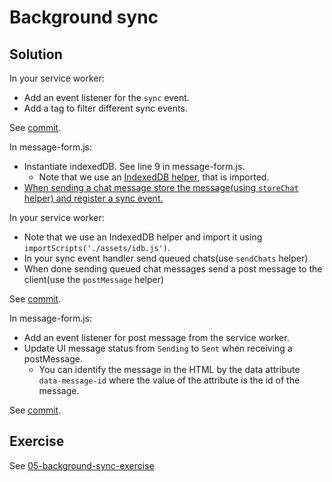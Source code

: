 # Background sync

## Solution

In your service worker:

- Add an event listener for the `sync` event.
- Add a tag to filter different sync events.

See [commit](https://github.com/voorhoede/pwa-masterclass-6-7-2018/commit/9583a0e19f12b32c90ff1c602f362a2118db981c).

In message-form.js:

- Instantiate indexedDB. See line 9 in message-form.js.
  - Note that we use an [IndexedDB helper](https://github.com/jakearchibald/idb), that is imported.
- [When sending a chat message store the message(using `storeChat` helper) and register a sync event.](https://github.com/voorhoede/pwa-masterclass-6-7-2018/commit/242dcf68c7dda1f667cacd1ec4024dc3a4f781af)

In your service worker:

- Note that we use an IndexedDB helper and import it using `importScripts('./assets/idb.js')`.
- In your sync event handler send queued chats(use `sendChats` helper)
- When done sending queued chat messages send a post message to the client(use the `postMessage` helper)

See [commit](https://github.com/voorhoede/pwa-masterclass-6-7-2018/commit/e100bfd29a42b7172f7b24697c9c0b8dda009670).

In message-form.js:

- Add an event listener for post message from the service worker.
- Update UI message status from `Sending` to `Sent` when receiving a postMessage.
  - You can identify the message in the HTML by the data attribute `data-message-id` where the value of the attribute is the id of the message.

See [commit](https://github.com/voorhoede/pwa-masterclass-6-7-2018/commit/8d3891b90ca21015a6abc507c2b76f67dabb68ea).

## Exercise

See [05-background-sync-exercise](https://github.com/voorhoede/pwa-masterclass-6-7-2018/tree/05-background-sync-exercise)
